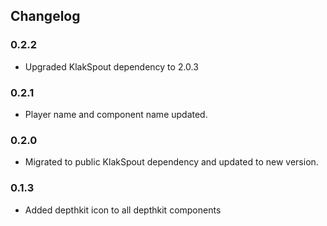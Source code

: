 ## Changelog

### 0.2.2
* Upgraded KlakSpout dependency to 2.0.3

### 0.2.1
* Player name and component name updated.

### 0.2.0
* Migrated to public KlakSpout dependency and updated to new version. 

### 0.1.3
* Added depthkit icon to all depthkit components